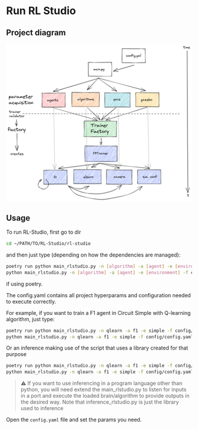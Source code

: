 # Run RL Studio

## Project diagram

![](./docs/rlstudio-diagram.png)

## Usage

To run RL-Studio, first go to dir

```bash
cd ~/PATH/TO/RL-Studio/rl-studio
```

and then just type (depending on how the dependencies are managed):

```bash
poetry run python main_rlstudio.py -n [algorithm] -a [agent] -e [environment] -f config/config.yaml # if using Poetry for dependencies
python main_rlstudio.py -n [algorithm] -a [agent] -e [environment] -f config/config.yaml # if using PIP for dependencies
```

if using poetry.

The config.yaml contains all project hyperparams and configuration needed to execute correctly.

For example, if you want to train a F1 agent in Circuit Simple with Q-learning algorithm, just type:

```bash
poetry run python main_rlstudio.py -n qlearn -a f1 -e simple -f config/config.yaml # if using Poetry for dependencies
python main_rlstudio.py -n qlearn -a f1 -e simple -f config/config.yaml # if using PIP for dependencies
```

Or an inference making use of the script that uses a library created for that purpose

```bash
poetry run python main_rlstudio.py -n qlearn -a f1 -e simple -f config/config.yaml -m inference # if using Poetry for dependencies
python main_rlstudio.py -n qlearn -a f1 -e simple -f config/config.yaml -m inference # if using PIP for dependencies
```

> :warning: If you want to use inferencing in a program language other than python, you will
> need extend the main_rlstudio.py to listen for inputs in a port and execute the loaded brain/algorithm to provide
> outputs in the desired way. Note that inference_rlstudio.py is just the library used to inference

Open the `config.yaml` file and set the params you need.


